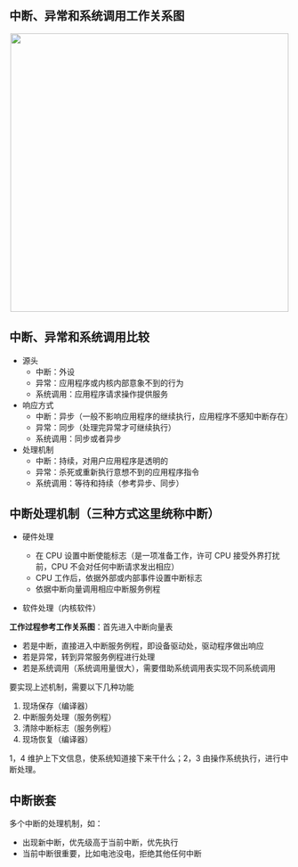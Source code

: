 ## 中断、异常和系统调用工作关系图
<div align="center"> <img width="500px" src="https://github.com/sikaoreed/OS-NOTE/blob/master/note1/%E5%B7%A5%E4%BD%9C%E5%85%B3%E7%B3%BB%E5%9B%BE.png"/> </div>

## 中断、异常和系统调用比较
+ 源头
  + 中断：外设
  + 异常：应用程序或内核内部意象不到的行为
  + 系统调用：应用程序请求操作提供服务
+ 响应方式
  + 中断：异步（一般不影响应用程序的继续执行，应用程序不感知中断存在）
  + 异常：同步（处理完异常才可继续执行）
  + 系统调用：同步或者异步
+ 处理机制
  + 中断：持续，对用户应用程序是透明的
  + 异常：杀死或重新执行意想不到的应用程序指令
  + 系统调用：等待和持续（参考异步、同步）
## 中断处理机制（三种方式这里统称中断）
+ 硬件处理
  + 在 CPU 设置中断使能标志（是一项准备工作，许可 CPU 接受外界打扰前，CPU 不会对任何中断请求发出相应）
  + CPU 工作后，依据外部或内部事件设置中断标志
  + 依据中断向量调用相应中断服务例程  
  
+ 软件处理（内核软件）  

**工作过程参考工作关系图**：首先进入中断向量表
  + 若是中断，直接进入中断服务例程，即设备驱动处，驱动程序做出响应
  + 若是异常，转到异常服务例程进行处理
  + 若是系统调用（系统调用量很大），需要借助系统调用表实现不同系统调用  
  
要实现上述机制，需要以下几种功能
1. 现场保存（编译器）
2. 中断服务处理（服务例程）
3. 清除中断标志（服务例程）
4. 现场恢复（编译器）  

1，4 维护上下文信息，使系统知道接下来干什么；2，3 由操作系统执行，进行中断处理。
## 中断嵌套
多个中断的处理机制，如：
+ 出现新中断，优先级高于当前中断，优先执行
+ 当前中断很重要，比如电池没电，拒绝其他任何中断
